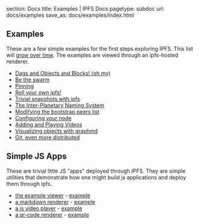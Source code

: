 section: Docs
title: Examples | IPFS Docs
pagetype: subdoc
url: docs/examples
save_as: docs/examples/index.html

## Examples

These are a few simple examples for the first steps exploring IPFS.
This list will [grow over time](https://github.com/protocol/ipfs-examples).
The examples are viewed through an ipfs-hosted renderer.

- [Dags and Objects and Blocks! (oh my)](
  /ipfs/QmTkzDwWqPbnAh5YiV5VwcTLnGdwSNsNTn2aDxdXBFca7D/example#/ipfs/QmVkxR8gpmGwjoVBTcyxFxFQXVDgZVZFuawHGU1WqK5EoL/data/readme.md
)
- [Be the swarm](
  /ipfs/QmTkzDwWqPbnAh5YiV5VwcTLnGdwSNsNTn2aDxdXBFca7D/example#/ipfs/QmVkxR8gpmGwjoVBTcyxFxFQXVDgZVZFuawHGU1WqK5EoL/network/readme.md
)
- [Pinning](
  /ipfs/QmTkzDwWqPbnAh5YiV5VwcTLnGdwSNsNTn2aDxdXBFca7D/example#/ipfs/QmVkxR8gpmGwjoVBTcyxFxFQXVDgZVZFuawHGU1WqK5EoL/pinning/readme.md
)
- [Roll your own ipfs!](
  /ipfs/QmTkzDwWqPbnAh5YiV5VwcTLnGdwSNsNTn2aDxdXBFca7D/example#/ipfs/QmVkxR8gpmGwjoVBTcyxFxFQXVDgZVZFuawHGU1WqK5EoL/api/service/readme.md
)
- [Trivial snapshots with ipfs](
  /ipfs/QmTkzDwWqPbnAh5YiV5VwcTLnGdwSNsNTn2aDxdXBFca7D/example#/ipfs/QmVkxR8gpmGwjoVBTcyxFxFQXVDgZVZFuawHGU1WqK5EoL/snapshots/readme.md
)
- [The Inter-Planetary Naming System](
  /ipfs/QmTkzDwWqPbnAh5YiV5VwcTLnGdwSNsNTn2aDxdXBFca7D/example#/ipfs/QmVkxR8gpmGwjoVBTcyxFxFQXVDgZVZFuawHGU1WqK5EoL/ipns/readme.md
)
- [Modifying the bootstrap peers list](
  /ipfs/QmTkzDwWqPbnAh5YiV5VwcTLnGdwSNsNTn2aDxdXBFca7D/example#/ipfs/QmVkxR8gpmGwjoVBTcyxFxFQXVDgZVZFuawHGU1WqK5EoL/bootstrap/readme.md
)
- [Configuring your node](
  /ipfs/QmTkzDwWqPbnAh5YiV5VwcTLnGdwSNsNTn2aDxdXBFca7D/example#/ipfs/QmVkxR8gpmGwjoVBTcyxFxFQXVDgZVZFuawHGU1WqK5EoL/config/readme.md
)
- [Adding and Playing Videos](
  /ipfs/QmTkzDwWqPbnAh5YiV5VwcTLnGdwSNsNTn2aDxdXBFca7D/example#/ipfs/QmVkxR8gpmGwjoVBTcyxFxFQXVDgZVZFuawHGU1WqK5EoL/videos/readme.md
)
- [Visualizing objects with graphmd](
  /ipfs/QmTkzDwWqPbnAh5YiV5VwcTLnGdwSNsNTn2aDxdXBFca7D/example#/ipfs/QmVkxR8gpmGwjoVBTcyxFxFQXVDgZVZFuawHGU1WqK5EoL/graphmd/README.md
)
- [Git, even more distributed](
  /ipfs/QmTkzDwWqPbnAh5YiV5VwcTLnGdwSNsNTn2aDxdXBFca7D/example#/ipfs/QmVkxR8gpmGwjoVBTcyxFxFQXVDgZVZFuawHGU1WqK5EoL/git/readme.md
)

## Simple JS Apps

These are trivial little JS "apps" deployed through IPFS.
They are simple utilities that demonstrate how one might
build js applications and deploy them through ipfs.

- [the example viewer](https://github.com/protocol/ipfs-examples/tree/master/webapps/example-viewer) - [example](
  /ipfs/QmTkzDwWqPbnAh5YiV5VwcTLnGdwSNsNTn2aDxdXBFca7D/example#/ipfs/QmcGgxxoY53icGgxAkhHhdQPXFGq6ZjfvUESSvVg3C2CPT/readme.md
)
- [a markdown renderer](https://github.com/protocol/ipfs-examples/tree/master/webapps/markdown-viewer) - [example](
  /ipfs/QmSrCRJmzE4zE1nAfWPbzVfanKQNBhp7ZWmMnEdbiLvYNh/mdown#/ipfs/QmfQ75DjAxYzxMP2hdm6o4wFwZS5t7uorEZ2pX9AKXEg2u
)
- [a js video player](https://github.com/protocol/ipfs-examples/tree/master/webapps/play) - [example](
  /ipfs/QmVc6zuAneKJzicnJpfrqCH9gSy6bz54JhcypfJYhGUFQu/play#/ipfs/QmTKZgRNwDNZwHtJSjCp6r5FYefzpULfy37JvMt9DwvXse
)
- [a qr-code renderer](https://github.com/protocol/ipfs-examples/tree/master/webapps/qr-render) - [example](
  /ipfs/QmccqhJg5wm5kNjAP4k4HrYxoqaXUGNuotDUqfvYBx8jrR/qr#enter%20text%20here
)

